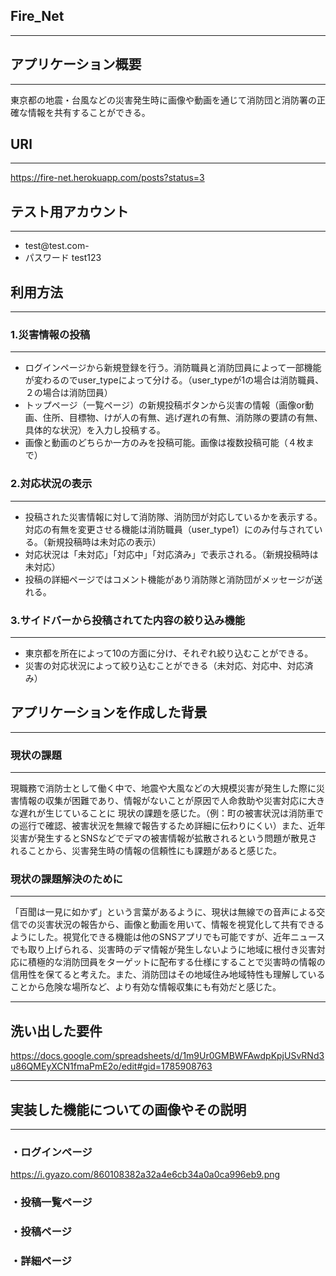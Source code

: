 ## Fire_Net
---
## アプリケーション概要
---
東京都の地震・台風などの災害発生時に画像や動画を通じて消防団と消防署の正確な情報を共有することができる。

## URl
---
https://fire-net.herokuapp.com/posts?status=3

## テスト用アカウント
---
- test@test.com-
- パスワード test123 


## 利用方法
---
### 1.災害情報の投稿
---
- ログインページから新規登録を行う。消防職員と消防団員によって一部機能が変わるのでuser_typeによって分ける。（user_typeが1の場合は消防職員、２の場合は消防団員）
- トップページ（一覧ページ）の新規投稿ボタンから災害の情報（画像or動画、住所、目標物、けが人の有無、逃げ遅れの有無、消防隊の要請の有無、具体的な状況）を入力し投稿する。
- 画像と動画のどちらか一方のみを投稿可能。画像は複数投稿可能（４枚まで）
### 2.対応状況の表示
---
- 投稿された災害情報に対して消防隊、消防団が対応しているかを表示する。対応の有無を変更させる機能は消防職員（user_type1）にのみ付与されている。（新規投稿時は未対応の表示）
- 対応状況は「未対応」「対応中」「対応済み」で表示される。（新規投稿時は未対応）
- 投稿の詳細ページではコメント機能があり消防隊と消防団がメッセージが送れる。
### 3.サイドバーから投稿されてた内容の絞り込み機能
---
- 東京都を所在によって10の方面に分け、それぞれ絞り込むことができる。
- 災害の対応状況によって絞り込むことができる（未対応、対応中、対応済み）
## アプリケーションを作成した背景
---
### 現状の課題
---
現職務で消防士として働く中で、地震や大風などの大規模災害が発生した際に災害情報の収集が困難であり、情報がないことが原因で人命救助や災害対応に大きな遅れが生じていることに
現状の課題を感じた。（例：町の被害状況は消防車での巡行で確認、被害状況を無線で報告するため詳細に伝わりにくい）また、近年災害が発生するとSNSなどでデマの被害情報が拡散されるという問題が散見されることから、災害発生時の情報の信頼性にも課題があると感じた。
### 現状の課題解決のために
---
「百聞は一見に如かず」という言葉があるように、現状は無線での音声による交信での災害状況の報告から、画像と動画を用いて、情報を視覚化して共有できるようにした。視覚化できる機能は他のSNSアプリでも可能ですが、近年ニュースでも取り上げられる、災害時のデマ情報が発生しないように地域に根付き災害対応に積極的な消防団員をターゲットに配布する仕様にすることで災害時の情報の信用性を保てると考えた。また、消防団はその地域住み地域特性も理解していることから危険な場所など、より有効な情報収集にも有効だと感じた。

---
## 洗い出した要件
https://docs.google.com/spreadsheets/d/1m9Ur0GMBWFAwdpKpjUSvRNd3u86QMEyXCN1fmaPmE2o/edit#gid=1785908763


---
## 実装した機能についての画像やその説明
---
### ・ログインページ
https://i.gyazo.com/860108382a32a4e6cb34a0a0ca996eb9.png

### ・投稿一覧ページ

### ・投稿ページ

### ・詳細ページ

###
